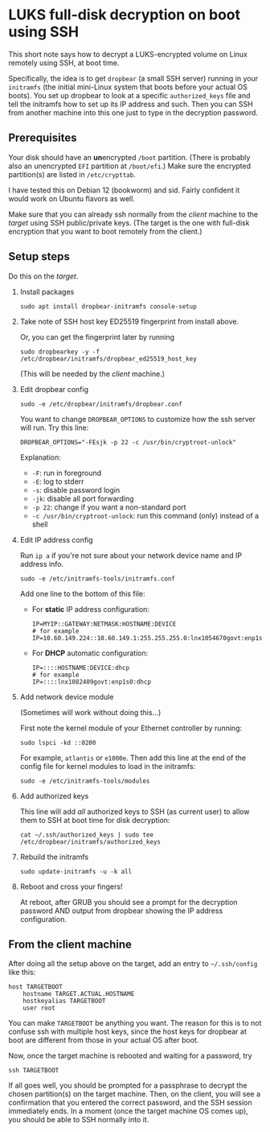 # LUKS full-disk decryption on boot using SSH

This short note says how to decrypt a LUKS-encrypted volume on Linux
remotely using SSH, at boot time.

Specifically, the idea is to get `dropbear` (a small SSH server) running
in your `initramfs` (the initial mini-Linux system that boots before your
actual OS boots). You set up dropbear to look at a specific
`authorized_keys` file and tell the initramfs how to set up its IP
address and such. Then you can SSH from another machine into this one
just to type in the decryption password.

## Prerequisites

Your disk should have an **un**encrypted `/boot` partition. (There is
probably also an unencrypted `EFI` partition at `/boot/efi`.)
Make sure the encrypted partition(s) are listed in `/etc/crypttab`.

I have tested this on Debian 12 (bookworm) and sid. Fairly confident
it would work on Ubuntu flavors as well.

Make sure that you can already ssh normally from the *client* machine to
the *target* using SSH public/private keys.
(The target is the one with full-disk encryption that you
want to boot remotely from the client.)

## Setup steps

Do this on the *target*.

1.  Install packages

    ```
    sudo apt install dropbear-initramfs console-setup
    ```

2.  Take note of SSH host key ED25519 fingerprint from install above.

    Or, you can get the fingerprint later by running

    ```
    sudo dropbearkey -y -f /etc/dropbear/initramfs/dropbear_ed25519_host_key
    ```

    (This will be needed by the *client* machine.)

3.  Edit dropbear config

    ```
    sudo -e /etc/dropbear/initramfs/dropbear.conf
    ```

    You want to change `DROPBEAR_OPTIONS` to customize how the ssh
    server will run. Try this line:

    ```
    DROPBEAR_OPTIONS="-FEsjk -p 22 -c /usr/bin/cryptroot-unlock"
    ```

    Explanation:

    *   `-F`: run in foreground
    *   `-E`: log to stderr
    *   `-s`: disable password login
    *   `-jk`: disable all port forwarding
    *   `-p 22`: change if you want a non-standard port
    *   `-c /usr/bin/cryptroot-unlock`: run this command (only) instead
        of a shell

4.  Edit IP address config

    Run `ip a` if you're not sure about your network device name and IP
    address info.

    ```
    sudo -e /etc/initramfs-tools/initramfs.conf
    ```

    Add one line to the bottom of this file:

    *   For **static** IP address configuration:

        ```
        IP=MYIP::GATEWAY:NETMASK:HOSTNAME:DEVICE
        # for example
        IP=10.60.149.224::10.60.149.1:255.255.255.0:lnx1054670govt:enp1s0
        ```

    *   For **DHCP** automatic configuration:

        ```
        IP=::::HOSTNAME:DEVICE:dhcp
        # for example
        IP=::::lnx1082409govt:enp1s0:dhcp
        ```

5.  Add network device module

    (Sometimes will work without doing this...)

    First note the kernel module of your Ethernet controller by running:

    ```
    sudo lspci -kd ::0200
    ```

    For example, `atlantis` or `e1000e`. Then add this line at the end
    of the config file for kernel modules to load in the initramfs:

    ```
    sudo -e /etc/initramfs-tools/modules
    ```

6.  Add authorized keys

    This line will add *all* authorized keys to SSH (as current user) to
    allow them to SSH at boot time for disk decryption:

    ```
    cat ~/.ssh/authorized_keys | sudo tee /etc/dropbear/initramfs/authorized_keys
    ```

7.  Rebuild the initramfs

    ```
    sudo update-initramfs -u -k all
    ```

8.  Reboot and cross your fingers!

    At reboot, after GRUB you should see a prompt for the decryption
    password AND output from dropbear showing the IP address
    configuration.

## From the client machine

After doing all the setup above on the target, add an entry to
`~/.ssh/config` like this:

```
host TARGETBOOT
    hostname TARGET.ACTUAL.HOSTNAME
    hostkeyalias TARGETBOOT
    user root
```

You can make `TARGETBOOT` be anything you want. The reason for this is
to not confuse ssh with multiple host keys, since the host keys for
dropbear at boot are different from those in your actual OS after boot.

Now, once the target machine is rebooted and waiting for a password, try

```
ssh TARGETBOOT
```

If all goes well, you should be prompted for a passphrase to decrypt the
chosen partition(s) on the target machine. Then, on the client, you will
see a confirmation that you entered the correct password, and the SSH
session immediately ends. In a moment (once the target machine OS comes
up), you should be able to SSH normally into it.
